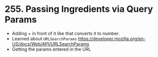# 255. Passing Ingredients via Query Params
- Adding + in front of it like that converts it to number.
- Learned about `URLSearchParams` https://developer.mozilla.org/en-US/docs/Web/API/URLSearchParams
- Getting the params entered in the URL